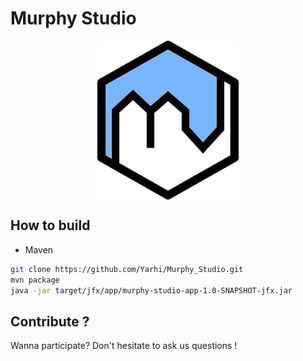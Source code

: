 # Murphy Studio
<p align="center"> 
  <img src="src/main/resources/icon.png" align="center"/>
</p>

## How to build
* Maven
```bash
git clone https://github.com/Yarhi/Murphy_Studio.git  
mvn package  
java -jar target/jfx/app/murphy-studio-app-1.0-SNAPSHOT-jfx.jar
```


## Contribute ?
Wanna participate? Don't hesitate to ask us questions !
